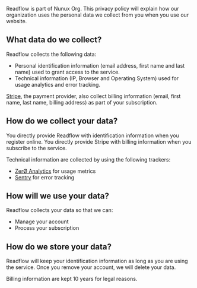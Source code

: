 
Readflow is part of Nunux Org.
This privacy policy will explain how our organization uses the personal data we collect from you when you use our website.

## What data do we collect?

Readflow collects the following data:

- Personal identification information (email address, first name and last name) used to grant access to the service.
- Technical information (IP, Browser and Operating System) used for usage analytics and error tracking.

[Stripe](https://stripe.com), the payment provider, also collect billing information (email, first name, last name, billing address) as part of your subscription.

## How do we collect your data?

You directly provide Readflow with identification information when you register online.
You directly provide Stripe with billing information when you subscribe to the service.

Technical information are collected by using the following trackers:

- [ZerØ Analytics](https://github.com/ncarlier/za) for usage metrics
- [Sentry](https://sentry.io) for error tracking

## How will we use your data?

Readflow collects your data so that we can:

- Manage your account
- Process your subscription

## How do we store your data?

Readflow will keep your identification information as long as you are using the service.
Once you remove your account, we will delete your data.

Billing information are kept 10 years for legal reasons.
